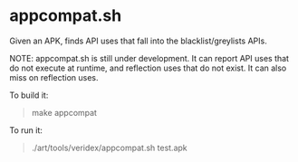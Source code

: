 appcompat.sh
============

Given an APK, finds API uses that fall into the blacklist/greylists APIs.

NOTE: appcompat.sh is still under development. It can report
API uses that do not execute at runtime, and reflection uses
that do not exist. It can also miss on reflection uses.

To build it:
> make appcompat

To run it:
> ./art/tools/veridex/appcompat.sh test.apk
